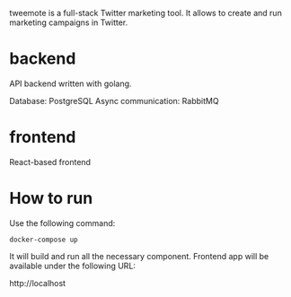 tweemote is a full-stack Twitter marketing tool. It allows to create and run marketing campaigns in Twitter.

# backend

API backend written with golang.

Database: PostgreSQL
Async communication: RabbitMQ

# frontend

React-based frontend

# How to run

Use the following command:

    docker-compose up

It will build and run all the necessary component. Frontend app will be available under the following URL:

http://localhost